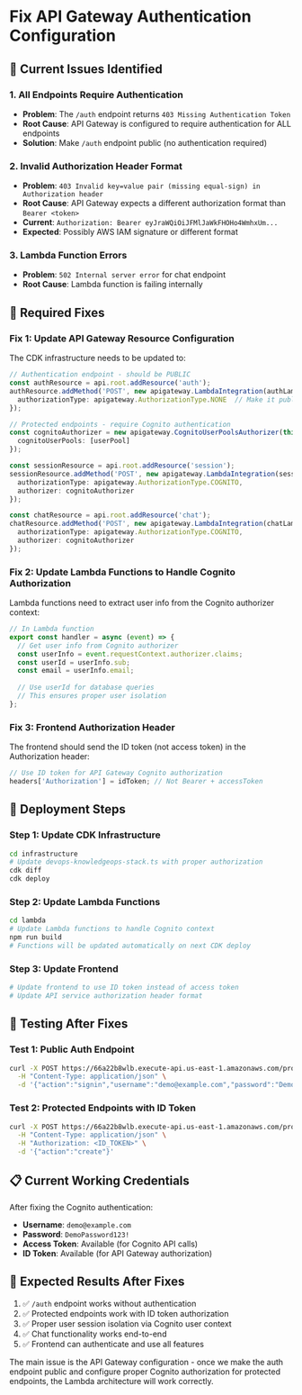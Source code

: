 # Fix API Gateway Authentication Configuration

## 🚨 Current Issues Identified

### 1. All Endpoints Require Authentication
- **Problem**: The `/auth` endpoint returns `403 Missing Authentication Token`
- **Root Cause**: API Gateway is configured to require authentication for ALL endpoints
- **Solution**: Make `/auth` endpoint public (no authentication required)

### 2. Invalid Authorization Header Format
- **Problem**: `403 Invalid key=value pair (missing equal-sign) in Authorization header`
- **Root Cause**: API Gateway expects a different authorization format than `Bearer <token>`
- **Current**: `Authorization: Bearer eyJraWQiOiJFMlJaWkFHOHo4WmhxUm...`
- **Expected**: Possibly AWS IAM signature or different format

### 3. Lambda Function Errors
- **Problem**: `502 Internal server error` for chat endpoint
- **Root Cause**: Lambda function is failing internally

## 🔧 Required Fixes

### Fix 1: Update API Gateway Resource Configuration

The CDK infrastructure needs to be updated to:

```typescript
// Authentication endpoint - should be PUBLIC
const authResource = api.root.addResource('auth');
authResource.addMethod('POST', new apigateway.LambdaIntegration(authLambda), {
  authorizationType: apigateway.AuthorizationType.NONE  // Make it public
});

// Protected endpoints - require Cognito authentication
const cognitoAuthorizer = new apigateway.CognitoUserPoolsAuthorizer(this, 'CognitoAuthorizer', {
  cognitoUserPools: [userPool]
});

const sessionResource = api.root.addResource('session');
sessionResource.addMethod('POST', new apigateway.LambdaIntegration(sessionLambda), {
  authorizationType: apigateway.AuthorizationType.COGNITO,
  authorizer: cognitoAuthorizer
});

const chatResource = api.root.addResource('chat');
chatResource.addMethod('POST', new apigateway.LambdaIntegration(chatLambda), {
  authorizationType: apigateway.AuthorizationType.COGNITO,
  authorizer: cognitoAuthorizer
});
```

### Fix 2: Update Lambda Functions to Handle Cognito Authorization

Lambda functions need to extract user info from the Cognito authorizer context:

```javascript
// In Lambda function
export const handler = async (event) => {
  // Get user info from Cognito authorizer
  const userInfo = event.requestContext.authorizer.claims;
  const userId = userInfo.sub;
  const email = userInfo.email;
  
  // Use userId for database queries
  // This ensures proper user isolation
};
```

### Fix 3: Frontend Authorization Header

The frontend should send the ID token (not access token) in the Authorization header:

```javascript
// Use ID token for API Gateway Cognito authorization
headers['Authorization'] = idToken; // Not Bearer + accessToken
```

## 🚀 Deployment Steps

### Step 1: Update CDK Infrastructure
```bash
cd infrastructure
# Update devops-knowledgeops-stack.ts with proper authorization
cdk diff
cdk deploy
```

### Step 2: Update Lambda Functions
```bash
cd lambda
# Update Lambda functions to handle Cognito context
npm run build
# Functions will be updated automatically on next CDK deploy
```

### Step 3: Update Frontend
```bash
# Update frontend to use ID token instead of access token
# Update API service authorization header format
```

## 🧪 Testing After Fixes

### Test 1: Public Auth Endpoint
```bash
curl -X POST https://66a22b8wlb.execute-api.us-east-1.amazonaws.com/prod/auth \
  -H "Content-Type: application/json" \
  -d '{"action":"signin","username":"demo@example.com","password":"DemoPassword123!"}'
```

### Test 2: Protected Endpoints with ID Token
```bash
curl -X POST https://66a22b8wlb.execute-api.us-east-1.amazonaws.com/prod/session \
  -H "Content-Type: application/json" \
  -H "Authorization: <ID_TOKEN>" \
  -d '{"action":"create"}'
```

## 📋 Current Working Credentials

After fixing the Cognito authentication:
- **Username**: `demo@example.com`
- **Password**: `DemoPassword123!`
- **Access Token**: Available (for Cognito API calls)
- **ID Token**: Available (for API Gateway authorization)

## 🎯 Expected Results After Fixes

1. ✅ `/auth` endpoint works without authentication
2. ✅ Protected endpoints work with ID token authorization
3. ✅ Proper user session isolation via Cognito user context
4. ✅ Chat functionality works end-to-end
5. ✅ Frontend can authenticate and use all features

The main issue is the API Gateway configuration - once we make the auth endpoint public and configure proper Cognito authorization for protected endpoints, the Lambda architecture will work correctly.